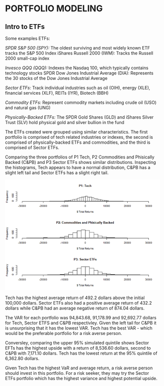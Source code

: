# PORTFOLIO MODELING

## Intro to ETFs

Some examples ETFs:

*SPDR S\&P 500 (SPY):* The oldest surviving and most widely known ETF
tracks the S\&P 500 Index iShares Russell 2000 (IWM): Tracks the Russell
2000 small-cap index

*Invesco QQQ (QQQ):* Indexes the Nasdaq 100, which typically contains
technology stocks SPDR Dow Jones Industrial Average (DIA): Represents
the 30 stocks of the Dow Jones Industrial Average

*Sector ETFs:* Track individual industries such as oil (OIH), energy
(XLE), financial services (XLF), REITs (IYR), Biotech (BBH)

*Commodity ETFs:* Represent commodity markets including crude oil (USO)
and natural gas (UNG)

*Physically-Backed ETFs:* The SPDR Gold Shares (GLD) and iShares Silver
Trust (SLV) hold physical gold and silver bullion in the fund

The ETFs created were grouped using similar characteristics. The first
portfolio is comprised of tech related industries or indexes, the second
is comprised of physically-backed ETFs and commodities, and the third is
comprised of Sector ETFs.

Comparing the three portfolios of P1 Tech, P2 Commodities and Phisically
Backed (C\&PB) and P3 Sector ETFs shows similar distributions.
Inspecting the histograms, Tech appears to have a normal distribution,
C\&PB has a slight left tail and Sector ETFs has a slight right tail.

![](ETF_v2_files/figure-gfm/unnamed-chunk-24-1.png)<!-- -->

Tech has the highest average return of 492.2 dollars above the initial
100,000 dollars. Sector ETFs also had a positive average return of 432.2
dollars while C\&PB had an average negative return of 874.04 dollars.

The VAR for each portfolio was 94,843.68, 91,178.99 and 92,692.77
dollars for Tech, Sector ETFS and C\&PB respectivley. Given the left
tail for C\&PB it is unsurprising that it has the lowest VAR. Tech has
the best VAR - which would be the preferable portfolio for a risk averse
person.

Conversley, comparing the upper 95% simulated quintile shows Sector EFTs
has the highest upside with a return of 8,536.60 dollars, second to
C\&PB with 7,171.10 dollars. Tech has the lowest return at the 95%
quintile of 6,362.80 dollars.

Given Tech has the highest VaR and average return, a risk averse person
should invest in this portfolio. For a risk seeker, they may try the
Sector ETFs portfolio which has the highest variance and highest
potential upside.
